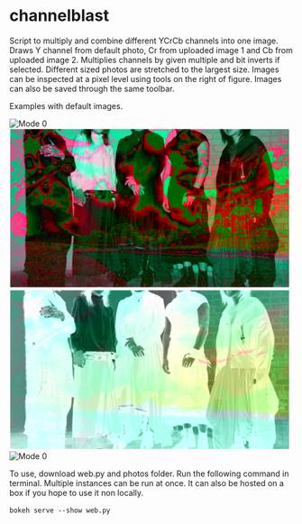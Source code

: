 # channelblast

Script to multiply and combine different YCrCb channels into one image. Draws Y channel from default photo, Cr from uploaded image 1 and Cb from uploaded image 2. Multiplies channels by given multiple and bit inverts if selected. Different sized photos are stretched to the largest size. Images can be inspected at a pixel level using tools on the right of figure. Images can also be saved through the same toolbar. 

Examples with default images. 

![Mode 0](./ex7.png)
![Mode 0](./ex2.png)
![Mode 0](./ex4.png)
![Mode 0](./ex1.png)

To use, download web.py and photos folder. Run the following command in terminal. Multiple instances can be run at once. It can also be hosted on a box if you hope to use it non locally.  

<pre><code>bokeh serve --show web.py</code></pre>
